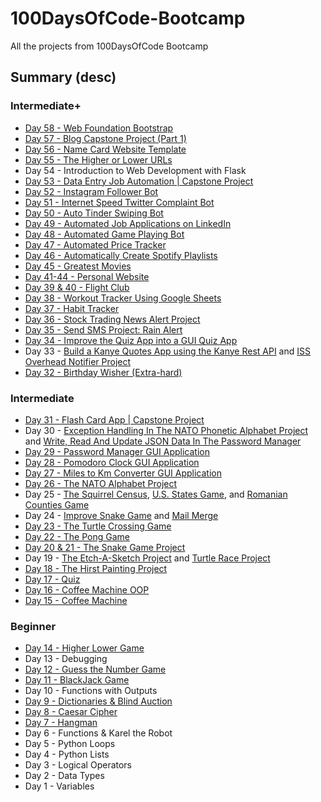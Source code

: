 # 100DaysOfCode-Bootcamp
All the projects from 100DaysOfCode Bootcamp

## Summary (desc)
### Intermediate+
* [Day 58 - Web Foundation Bootstrap]()
* [Day 57 - Blog Capstone Project (Part 1)](https://github.com/adrianurdar/100DaysOfCode-Bootcamp/tree/main/Day-057)
* [Day 56 - Name Card Website Template](https://github.com/adrianurdar/100DaysOfCode-Bootcamp/tree/main/Day-056)
* [Day 55 - The Higher or Lower URLs](https://github.com/adrianurdar/100DaysOfCode-Bootcamp/tree/main/Day-055)
* Day 54 - Introduction to Web Development with Flask
* [Day 53 - Data Entry Job Automation | Capstone Project](https://github.com/adrianurdar/100DaysOfCode-Bootcamp/tree/main/Day-053)
* [Day 52 - Instagram Follower Bot](https://github.com/adrianurdar/100DaysOfCode-Bootcamp/tree/main/Day-052)
* [Day 51 - Internet Speed Twitter Complaint Bot](https://github.com/adrianurdar/100DaysOfCode-Bootcamp/tree/main/Day-051)
* [Day 50 - Auto Tinder Swiping Bot](https://github.com/adrianurdar/100DaysOfCode-Bootcamp/tree/main/Day-050)
* [Day 49 - Automated Job Applications on LinkedIn](https://github.com/adrianurdar/100DaysOfCode-Bootcamp/tree/main/Day-049)
* [Day 48 - Automated Game Playing Bot](https://github.com/adrianurdar/100DaysOfCode-Bootcamp/tree/main/Day-048)
* [Day 47 - Automated Price Tracker](https://github.com/adrianurdar/100DaysOfCode-Bootcamp/tree/main/Day-047)
* [Day 46 - Automatically Create Spotify Playlists](https://github.com/adrianurdar/100DaysOfCode-Bootcamp/tree/main/Day-046)
* [Day 45 - Greatest Movies](https://github.com/adrianurdar/100DaysOfCode-Bootcamp/tree/main/Day-045)
* [Day 41-44 - Personal Website](https://adiurdar.com)
* [Day 39 & 40 - Flight Club](https://github.com/adrianurdar/100DaysOfCode-Bootcamp/tree/main/Day-039-040)
* [Day 38 - Workout Tracker Using Google Sheets](https://github.com/adrianurdar/100DaysOfCode-Bootcamp/tree/main/Day-038)
* [Day 37 - Habit Tracker](https://github.com/adrianurdar/100DaysOfCode-Bootcamp/tree/main/Day-037)
* [Day 36 - Stock Trading News Alert Project](https://github.com/adrianurdar/100DaysOfCode-Bootcamp/tree/main/Day-036)
* [Day 35 - Send SMS Project: Rain Alert](https://github.com/adrianurdar/100DaysOfCode-Bootcamp/tree/main/Day-035)
* [Day 34 - Improve the Quiz App into a GUI Quiz App](https://github.com/adrianurdar/100DaysOfCode-Bootcamp/tree/main/Day-034)
* Day 33 - [Build a Kanye Quotes App using the Kanye Rest API](https://github.com/adrianurdar/100DaysOfCode-Bootcamp/tree/main/Day-033/Kanye-Quotes-App) and [ISS Overhead Notifier Project](https://github.com/adrianurdar/100DaysOfCode-Bootcamp/tree/main/Day-033/ISS-Overhead-Notifier-Project)
* [Day 32 - Birthday Wisher (Extra-hard)](https://github.com/adrianurdar/100DaysOfCode-Bootcamp/tree/main/Day-032)

### Intermediate
* [Day 31 - Flash Card App | Capstone Project](https://github.com/adrianurdar/100DaysOfCode-Bootcamp/tree/main/Day-031)
* Day 30 - [Exception Handling In The NATO Phonetic Alphabet Project](https://github.com/adrianurdar/100DaysOfCode-Bootcamp/tree/main/Day-030/Exception-Handling-In-The-NATO-Phonetic-Alphabet-Project) and [Write, Read And Update JSON Data In The Password Manager](https://github.com/adrianurdar/100DaysOfCode-Bootcamp/tree/main/Day-030/Write-Read-And-Update-JSON-Data-In-The-Password-Manager)
* [Day 29 - Password Manager GUI Application](https://github.com/adrianurdar/100DaysOfCode-Bootcamp/tree/main/Day-029)
* [Day 28 - Pomodoro Clock GUI Application](https://github.com/adrianurdar/100DaysOfCode-Bootcamp/tree/main/Day-028)
* [Day 27 - Miles to Km Converter GUI Application](https://github.com/adrianurdar/100DaysOfCode-Bootcamp/tree/main/Day-027)
* [Day 26 - The NATO Alphabet Project](https://github.com/adrianurdar/100DaysOfCode-Bootcamp/tree/main/Day-026)
* Day 25 - [The Squirrel Census](https://github.com/adrianurdar/100DaysOfCode-Bootcamp/tree/main/Day-025/Squirrel-Census), [U.S. States Game](https://github.com/adrianurdar/100DaysOfCode-Bootcamp/tree/main/Day-025/US-States-Game), and [Romanian Counties Game](https://github.com/adrianurdar/100DaysOfCode-Bootcamp/tree/main/Day-025/Romanian-Counties-Game)
* Day 24 - [Improve Snake Game](https://github.com/adrianurdar/100DaysOfCode-Bootcamp/tree/main/Day-024/Snake) and [Mail Merge](https://github.com/adrianurdar/100DaysOfCode-Bootcamp/tree/main/Day-024/Mail-Merge)
* [Day 23 - The Turtle Crossing Game](https://github.com/adrianurdar/100DaysOfCode-Bootcamp/tree/main/Day-023)
* [Day 22 - The Pong Game](https://github.com/adrianurdar/100DaysOfCode-Bootcamp/tree/main/Day-022)
* [Day 20 & 21 - The Snake Game Project](https://github.com/adrianurdar/100DaysOfCode-Bootcamp/tree/main/Day-020-021/)
* Day 19 - [The Etch-A-Sketch Project](https://github.com/adrianurdar/100DaysOfCode-Bootcamp/tree/main/Day-019/Etch-A-Sketch) and [Turtle Race Project](https://github.com/adrianurdar/100DaysOfCode-Bootcamp/tree/main/Day-019/Turtle-Race)
* [Day 18 - The Hirst Painting Project](https://github.com/adrianurdar/100DaysOfCode-Bootcamp/tree/main/Day-018)
* [Day 17 - Quiz](https://github.com/adrianurdar/100DaysOfCode-Bootcamp/tree/main/Day-017)
* [Day 16 - Coffee Machine OOP](https://github.com/adrianurdar/100DaysOfCode-Bootcamp/tree/main/Day-016)
* [Day 15 - Coffee Machine](https://github.com/adrianurdar/100DaysOfCode-Bootcamp/tree/main/Day-015)

### Beginner
* [Day 14 - Higher Lower Game](https://github.com/adrianurdar/100DaysOfCode-Bootcamp/tree/main/Day-014)
* Day 13 - Debugging
* [Day 12 - Guess the Number Game](https://github.com/adrianurdar/100DaysOfCode-Bootcamp/blob/main/Day-012/guess-the-number.py)
* [Day 11 - BlackJack Game](https://github.com/adrianurdar/100DaysOfCode-Bootcamp/blob/main/Day-011/blackjack-project.py)
* Day 10 - Functions with Outputs
* [Day 9 - Dictionaries & Blind Auction](https://github.com/adrianurdar/100DaysOfCode-Bootcamp/tree/main/Day-009)
* [Day 8 - Caesar Cipher](https://github.com/adrianurdar/100DaysOfCode-Bootcamp/tree/main/Day-008)
* [Day 7 - Hangman](https://github.com/adrianurdar/100DaysOfCode-Bootcamp/tree/main/Day-007)
* Day 6 - Functions & Karel the Robot
* Day 5 - Python Loops
* Day 4 - Python Lists
* Day 3 - Logical Operators
* Day 2 - Data Types
* Day 1 - Variables
